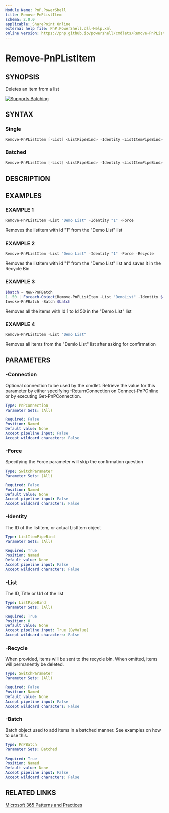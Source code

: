 ```yaml
---
Module Name: PnP.PowerShell
title: Remove-PnPListItem
schema: 2.0.0
applicable: SharePoint Online
external help file: PnP.PowerShell.dll-Help.xml
online version: https://pnp.github.io/powershell/cmdlets/Remove-PnPListItem.html
---
```

 
# Remove-PnPListItem

## SYNOPSIS

Deletes an item from a list

<a href="https://github.com/pnp/powershell/blob/gh-pages/articles/batching.html" rel="Supports Batching">![Supports Batching](https://raw.githubusercontent.com/pnp/powershell/gh-pages/images/batching/Batching.png)</a>

## SYNTAX

### Single

```powershell
Remove-PnPListItem [-List] <ListPipeBind> -Identity <ListItemPipeBind> [-Recycle] [-Force] 
```

### Batched

```powershell
Remove-PnPListItem [-List] <ListPipeBind> -Identity <ListItemPipeBind> -Batch <PnPBatch> [-Recycle]
```

## DESCRIPTION

## EXAMPLES

### EXAMPLE 1

```powershell
Remove-PnPListItem -List "Demo List" -Identity "1" -Force
```

Removes the listitem with id "1" from the "Demo List" list

### EXAMPLE 2

```powershell
Remove-PnPListItem -List "Demo List" -Identity "1" -Force -Recycle
```

Removes the listitem with id "1" from the "Demo List" list and saves it in the Recycle Bin

### EXAMPLE 3

```powershell
$batch = New-PnPBatch
1..50 | Foreach-Object{Remove-PnPListItem -List "DemoList" -Identity $_ -Batch $batch}
Invoke-PnPBatch -Batch $batch
```

Removes all the items with Id 1 to Id 50 in the "Demo List" list

### EXAMPLE 4

```powershell
Remove-PnPListItem -List "Demo List"
```

Removes all items from the "Demlo List" list after asking for confirmation

## PARAMETERS

### -Connection

Optional connection to be used by the cmdlet. Retrieve the value for this parameter by either specifying -ReturnConnection on Connect-PnPOnline or by executing Get-PnPConnection.

```yaml
Type: PnPConnection
Parameter Sets: (All)

Required: False
Position: Named
Default value: None
Accept pipeline input: False
Accept wildcard characters: False
```

### -Force

Specifying the Force parameter will skip the confirmation question

```yaml
Type: SwitchParameter
Parameter Sets: (All)

Required: False
Position: Named
Default value: None
Accept pipeline input: False
Accept wildcard characters: False
```

### -Identity

The ID of the listitem, or actual ListItem object

```yaml
Type: ListItemPipeBind
Parameter Sets: (All)

Required: True
Position: Named
Default value: None
Accept pipeline input: False
Accept wildcard characters: False
```

### -List

The ID, Title or Url of the list

```yaml
Type: ListPipeBind
Parameter Sets: (All)

Required: True
Position: 0
Default value: None
Accept pipeline input: True (ByValue)
Accept wildcard characters: False
```

### -Recycle

When provided, items will be sent to the recycle bin. When omitted, items will permanently be deleted.

```yaml
Type: SwitchParameter
Parameter Sets: (All)

Required: False
Position: Named
Default value: None
Accept pipeline input: False
Accept wildcard characters: False
```

### -Batch

Batch object used to add items in a batched manner. See examples on how to use this.

```yaml
Type: PnPBatch
Parameter Sets: Batched

Required: True
Position: Named
Default value: None
Accept pipeline input: False
Accept wildcard characters: False
```

## RELATED LINKS

[Microsoft 365 Patterns and Practices](https://aka.ms/m365pnp)

